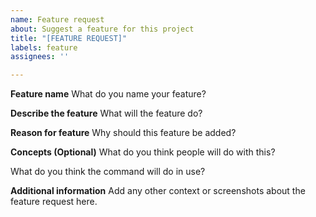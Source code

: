 ```yaml
---
name: Feature request
about: Suggest a feature for this project
title: "[FEATURE REQUEST]"
labels: feature
assignees: ''

---
```


**Feature name**
What do you name your feature?

**Describe the feature**
What will the feature do?

**Reason for feature**
Why should this feature be added?

**Concepts (Optional)**
What do you think people will do with this?

What do you think the command will do in use?

**Additional information**
Add any other context or screenshots about the feature request here.
